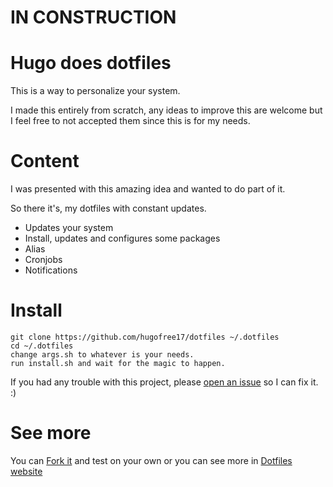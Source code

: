 # IN CONSTRUCTION

# Hugo does dotfiles

This is a way to personalize your system.


I made this entirely from scratch, any ideas to improve this are welcome but I feel free to not accepted them since this is for my needs.

# Content
I was presented with this amazing idea and wanted to do part of it.

So there it's, my dotfiles with constant updates.

* Updates your system
* Install, updates and configures some packages
* Alias
* Cronjobs
* Notifications

# Install

```
git clone https://github.com/hugofree17/dotfiles ~/.dotfiles
cd ~/.dotfiles
change args.sh to whatever is your needs.
run install.sh and wait for the magic to happen.
```
If you had any trouble with this project, please [open an issue](https://github.com/hugofree17/dotfiles/issues) so I can fix it. :)

# See more
You can [Fork it](https://github.com/hugofree17/dotfiles/fork) and test on your own or you can see more in [Dotfiles website](https://dotfiles.github.io/)
